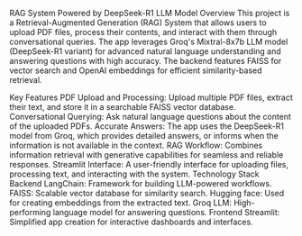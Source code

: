 RAG System Powered by DeepSeek-R1 LLM Model
Overview
This project is a Retrieval-Augmented Generation (RAG) System that allows users to upload PDF files, process their contents, and interact with them through conversational queries. The app leverages Groq's Mixtral-8x7b LLM model (DeepSeek-R1 variant) for advanced natural language understanding and answering questions with high accuracy. The backend features FAISS for vector search and OpenAI embeddings for efficient similarity-based retrieval.

Key Features
PDF Upload and Processing: Upload multiple PDF files, extract their text, and store it in a searchable FAISS vector database.
Conversational Querying: Ask natural language questions about the content of the uploaded PDFs.
Accurate Answers: The app uses the DeepSeek-R1 model from Groq, which provides detailed answers, or informs when the information is not available in the context.
RAG Workflow: Combines information retrieval with generative capabilities for seamless and reliable responses.
Streamlit Interface: A user-friendly interface for uploading files, processing text, and interacting with the system.
Technology Stack
Backend
LangChain: Framework for building LLM-powered workflows.
FAISS: Scalable vector database for similarity search.
Hugging face: Used for creating embeddings from the extracted text.
Groq LLM: High-performing language model for answering questions.
Frontend
Streamlit: Simplified app creation for interactive dashboards and interfaces.